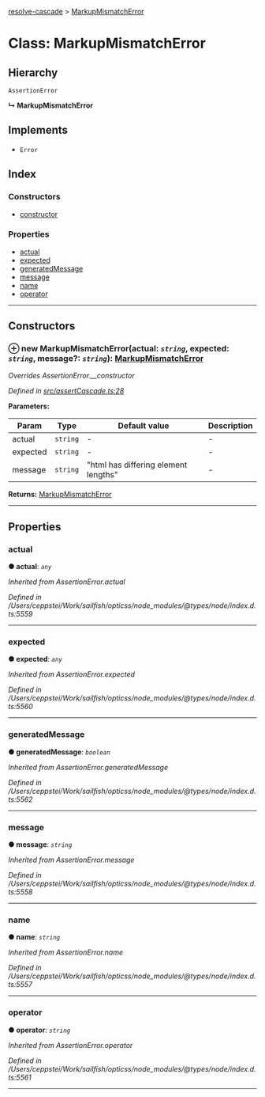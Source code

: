 [resolve-cascade](../README.md) > [MarkupMismatchError](../classes/resolve_cascade.markupmismatcherror.md)

# Class: MarkupMismatchError

## Hierarchy

 `AssertionError`

**↳ MarkupMismatchError**

## Implements

* `Error`

## Index

### Constructors

* [constructor](resolve_cascade.markupmismatcherror.md#constructor)

### Properties

* [actual](resolve_cascade.markupmismatcherror.md#actual)
* [expected](resolve_cascade.markupmismatcherror.md#expected)
* [generatedMessage](resolve_cascade.markupmismatcherror.md#generatedmessage)
* [message](resolve_cascade.markupmismatcherror.md#message)
* [name](resolve_cascade.markupmismatcherror.md#name)
* [operator](resolve_cascade.markupmismatcherror.md#operator)

---

## Constructors

<a id="constructor"></a>

### ⊕ **new MarkupMismatchError**(actual: *`string`*, expected: *`string`*, message?: *`string`*): [MarkupMismatchError](resolve_cascade.markupmismatcherror.md)

*Overrides AssertionError.__constructor*

*Defined in [src/assertCascade.ts:28](https://github.com/linkedin/opticss/blob/d5d95b5/packages/resolve-cascade/src/assertCascade.ts#L28)*

**Parameters:**

| Param | Type | Default value | Description |
| ------ | ------ | ------ | ------ |
| actual | `string`  | - |   - |
| expected | `string`  | - |   - |
| message | `string`  | &quot;html has differing element lengths&quot; |   - |

**Returns:** [MarkupMismatchError](resolve_cascade.markupmismatcherror.md)

---

## Properties

<a id="actual"></a>

###  actual

**●  actual**:  *`any`* 

*Inherited from AssertionError.actual*

*Defined in /Users/ceppstei/Work/sailfish/opticss/node_modules/@types/node/index.d.ts:5559*

___

<a id="expected"></a>

###  expected

**●  expected**:  *`any`* 

*Inherited from AssertionError.expected*

*Defined in /Users/ceppstei/Work/sailfish/opticss/node_modules/@types/node/index.d.ts:5560*

___

<a id="generatedmessage"></a>

###  generatedMessage

**●  generatedMessage**:  *`boolean`* 

*Inherited from AssertionError.generatedMessage*

*Defined in /Users/ceppstei/Work/sailfish/opticss/node_modules/@types/node/index.d.ts:5562*

___

<a id="message"></a>

###  message

**●  message**:  *`string`* 

*Inherited from AssertionError.message*

*Defined in /Users/ceppstei/Work/sailfish/opticss/node_modules/@types/node/index.d.ts:5558*

___

<a id="name"></a>

###  name

**●  name**:  *`string`* 

*Inherited from AssertionError.name*

*Defined in /Users/ceppstei/Work/sailfish/opticss/node_modules/@types/node/index.d.ts:5557*

___

<a id="operator"></a>

###  operator

**●  operator**:  *`string`* 

*Inherited from AssertionError.operator*

*Defined in /Users/ceppstei/Work/sailfish/opticss/node_modules/@types/node/index.d.ts:5561*

___


